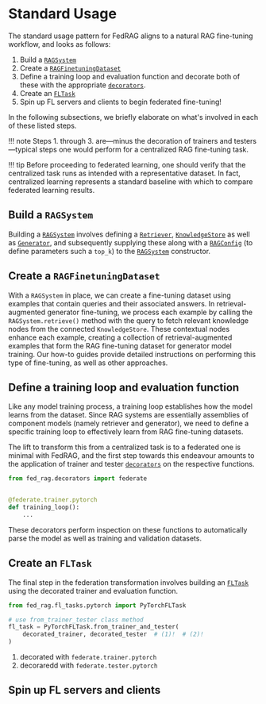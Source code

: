 # Standard Usage

The standard usage pattern for FedRAG aligns to a natural RAG fine-tuning workflow,
and looks as follows:

1. Build a [`RAGSystem`](../api_reference/rag_system/index.md)
2. Create a [`RAGFinetuningDataset`](../api_reference/finetuning_datasets/index.md)
3. Define a training loop and evaluation function and decorate both of these with
the appropriate [`decorators`](../api_reference/decorators/index.md).
4. Create an [`FLTask`](../api_reference/fl_tasks/index.md)
5. Spin up FL servers and clients to begin federated fine-tuning!

In the following subsections, we briefly elaborate on what's involved in each of
these listed steps.

!!! note
    Steps 1. through 3. are—minus the decoration of trainers and testers—typical
    steps one would perform for a centralized RAG fine-tuning task.

!!! tip
    Before proceeding to federated learning, one should verify that the centralized
    task runs as intended with a representative dataset. In fact, centralized learning
    represents a standard baseline with which to compare federated learning results.

## Build a `RAGSystem`

Building a [`RAGSystem`](../api_reference/rag_system/index.md) involves defining
a [`Retriever`](../api_reference/retrievers/index.md),
[`KnowledgeStore`](../api_reference/knowledge_stores/index.md) as well as
[`Generator`](../api_reference/generators/index.md), and subsequently supplying
these along with a [`RAGConfig`](../api_reference/rag_system/index.md) (to define
parameters such a `top_k`) to the [`RAGSystem`](../api_reference/rag_system/index.md)
constructor.

## Create a `RAGFinetuningDataset`

With a `RAGSystem` in place, we can create a fine-tuning dataset using examples
that contain queries and their associated answers. In retrieval-augmented generator
fine-tuning, we process each example by calling the `RAGSystem.retrieve()` method
with the query to fetch relevant knowledge nodes from the connected `KnowledgeStore`.
These contextual nodes enhance each example, creating a collection of
retrieval-augmented examples that form the RAG fine-tuning dataset for generator
model training. Our how-to guides provide detailed instructions on performing this
type of fine-tuning, as well as other approaches.

## Define a training loop and evaluation function

Like any model training process, a training loop establishes how the model learns
from the dataset. Since RAG systems are essentially assemblies of component models
(namely retriever and generator), we need to define a specific training loop to effectively learn from RAG fine-tuning datasets.

The lift to transform this from a centralized task is to a federated one is minimal
with FedRAG, and the first step towards this endeavour amounts to the application
of trainer and tester [`decorators`](../api_reference/decorators/index.md)
on the respective functions.

``` py title="decorating training loops"
from fed_rag.decorators import federate


@federate.trainer.pytorch
def training_loop():
    ...
```

These decorators perform inspection on these functions to automatically parse
the model as well as training and validation datasets.

## Create an `FLTask`

The final step in the federation transformation involves building an
[`FLTask`](../api_reference/fl_tasks/index.md) using the decorated trainer and
evaluation function.

``` py title="defining the FL task"
from fed_rag.fl_tasks.pytorch import PyTorchFLTask

# use from_trainer_tester class method
fl_task = PyTorchFLTask.from_trainer_and_tester(
    decorated_trainer, decorated_tester  # (1)!  # (2)!
)
```

1. decorated with `federate.trainer.pytorch`
2. decoraredd with `federate.tester.pytorch`

## Spin up FL servers and clients
